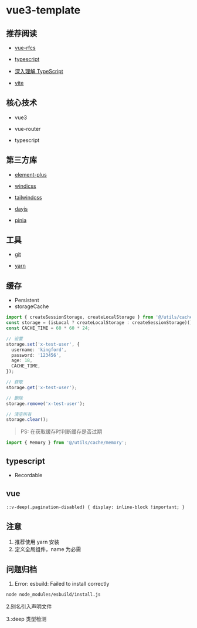 <!--
 * @Author: kingford
 * @Date: 2021-07-16 08:50:08
 * @LastEditTime: 2021-08-03 19:24:30
-->

# vue3-template

## 推荐阅读

- [vue-rfcs](https://github.com/vuejs/rfcs)

- [typescript](https://www.typescriptlang.org/docs/handbook/2/basic-types.html)

- [深入理解 TypeScript](https://jkchao.github.io/typescript-book-chinese/project/compilationContext.html#typescript-%E7%BC%96%E8%AF%91)

- [vite](https://cn.vitejs.dev/config/#define)

## 核心技术

- vue3

- vue-router

- typescript

## 第三方库

- [element-plus](https://element-plus.gitee.io/#/zh-CN/component/button)

- [windicss](https://windicss.org/integrations/vite.html)
- [tailwindcss](https://tailwindcss.com/docs/theme)

- [dayjs](https://dayjs.gitee.io/docs/zh-CN/display/format)

- [pinia](https://pinia.esm.dev/core-concepts/#using-the-store)

## 工具

- [git](https://git-scm.com/book/zh/v2/Git-%E5%9F%BA%E7%A1%80-%E6%89%93%E6%A0%87%E7%AD%BE)

- [yarn](https://yarnpkg.com/getting-started/usage)

## 缓存

- Persistent
- storageCache

```ts
import { createSessionStorage, createLocalStorage } from '@/utils/cache';
const storage = (isLocal ? createLocalStorage : createSessionStorage)();
const CACHE_TIME = 60 * 60 * 24;

// 设置
storage.set('x-test-user', {
  username: 'kingford',
  password: '123456',
  age: 18,
  CACHE_TIME,
});

// 获取
storage.get('x-test-user');

// 删除
storage.remove('x-test-user');

// 清空所有
storage.clear();
```

> PS: 在获取缓存时判断缓存是否过期

```ts
import { Memory } from '@/utils/cache/memory';
```

## typescript

- Recordable

## vue

```vue
::v-deep(.pagination-disabled) { display: inline-block !important; }
```

## 注意

1. 推荐使用 yarn 安装
2. 定义全局组件，name 为必需

## 问题归档

1. Error: esbuild: Failed to install correctly

```bash
node node_modules/esbuild/install.js
```

2.别名引入声明文件

3.:deep 类型检测
